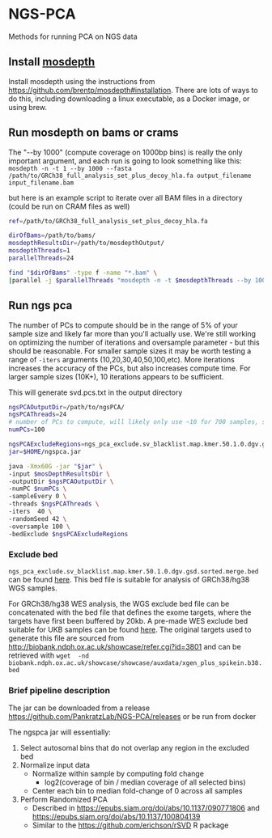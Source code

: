 # NGS-PCA
Methods for running PCA on NGS data


## Install [mosdepth](https://github.com/brentp/mosdepth)

Install mosdepth using the instructions from https://github.com/brentp/mosdepth#installation.
There are lots of ways to do this, including downloading a linux executable, as a Docker image, or using brew.

## Run mosdepth on bams or crams
The "--by 1000" (compute coverage on 1000bp bins) is really the only important argument, and each run is going to look something like this:
`mosdepth -n -t 1 --by 1000 --fasta /path/to/GRCh38_full_analysis_set_plus_decoy_hla.fa output_filename input_filename.bam`

but here is an example script to iterate over all BAM files in a directory (could be run on CRAM files as well)

```bash
ref=/path/to/GRCh38_full_analysis_set_plus_decoy_hla.fa

dirOfBams=/path/to/bams/
mosdepthResultsDir=/path/to/mosdepthOutput/
mosdepthThreads=1
parallelThreads=24

find "$dirOfBams" -type f -name "*.bam" \
|parallel -j $parallelThreads "mosdepth -n -t $mosdepthThreads --by 1000 --fasta $ref $mosdepthResultsDir{/.}.by1000 {}"
```

## Run ngs pca

The number of PCs to compute should be in the range of 5% of your sample size and likely far more than you'll actually use.
We're still working on optimizing the number of iterations and oversample parameter - but this should be reasonable. For smaller sample sizes it may be worth testing a range of `-iters` arguments (10,20,30,40,50,100,etc). More iterations increases the accuracy of the PCs, but also increases compute time. For larger sample sizes (10K+), 10 iterations appears to be sufficient.


This will generate svd.pcs.txt in the output directory

```bash
ngsPCAOutputDir=/path/to/ngsPCA/
ngsPCAThreads=24
# number of PCs to compute, will likely only use ~10 for 700 samples, so computing 100 should be plenty to play with
numPCs=100

ngsPCAExcludeRegions=ngs_pca_exclude.sv_blacklist.map.kmer.50.1.0.dgv.gsd.sorted.merge.bed
jar=$HOME/ngspca.jar

java -Xmx60G -jar "$jar" \
-input $mosDepthResultsDir \
-outputDir $ngsPCAOutputDir \
-numPC $numPCs \
-sampleEvery 0 \
-threads $ngsPCAThreads \
-iters 	40 \
-randomSeed 42 \
-oversample 100 \
-bedExclude $ngsPCAExcludeRegions

```
### Exclude bed

`ngs_pca_exclude.sv_blacklist.map.kmer.50.1.0.dgv.gsd.sorted.merge.bed` can be found [here](https://github.com/PankratzLab/NGS-PCA/blob/master/resources/GRCh38/ngs_pca_exclude.sv_blacklist.map.kmer.50.1.0.dgv.gsd.sorted.merge.bed.gz). This bed file is suitable for analysis of GRCh38/hg38 WGS samples. 

For GRCh38/hg38 WES analysis, the WGS exclude bed file can be concatenated with the bed file that defines the exome targets, where the targets have first been buffered by 20kb. A pre-made WES exclude bed suitable for UKB samples can be found [here](https://github.com/PankratzLab/NGS-PCA/blob/master/resources/GRCh38/UKB_WES/ngs_pca_exclude.sv_blacklist.map.kmer.50.1.0.dgv.gsd.xgen.sorted.merge.contig.bed.gz). The original targets used to generate this file are sourced from http://biobank.ndph.ox.ac.uk/showcase/refer.cgi?id=3801 and can be retrieved with `wget  -nd  biobank.ndph.ox.ac.uk/showcase/showcase/auxdata/xgen_plus_spikein.b38.bed`


### Brief pipeline description

The jar can be downloaded from a release https://github.com/PankratzLab/NGS-PCA/releases or be run from docker


The ngspca jar will essentially:

1. Select autosomal bins that do not overlap any region in the excluded bed
2. Normalize input data
	- Normalize within sample by computing fold change 
		- log2(coverage of bin / median coverage of all selected bins)
	- Center each bin to median fold-change of 0 across all samples 
3. Perform Randomized PCA
	- Described in https://epubs.siam.org/doi/abs/10.1137/090771806 and https://epubs.siam.org/doi/abs/10.1137/100804139
  	- Similar to the https://github.com/erichson/rSVD R package

